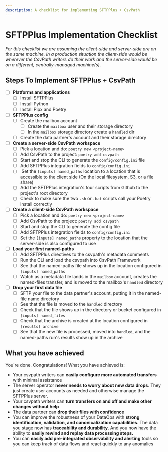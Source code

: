 ```yaml
---
description: A checklist for implementing SFTPPlus + CsvPath
---
```


# SFTPPlus Implementation Checklist

_For this checklist we are assuming the client-side and server-side are on the same machine. In a production situation the client-side would be wherever the CsvPath writers do their work and the server-side would be on a different, centrally-managed machine(s)._

## Steps To Implement SFTPPlus + CsvPath

* [ ] **Platforms and applications**
  * [ ] Install SFTPPlus
  * [ ] Install Python
  * [ ] Install Pipx and Poetry
* [ ] **SFTPPlus config**
  * [ ] Create the mailbox account&#x20;
    * [ ] Create the `mailbox` user and their storage directory
    * [ ] In the `mailbox` storage directory create a `handled` dir
  * [ ] Create the data partner's account and their storage directory
* [ ] **Create a server-side CsvPath workspace**
  * [ ] Pick a location and do: `poetry new <project-name>`
  * [ ] Add CsvPath to the project: `poetry add csvpath`
  * [ ] Start and stop the CLI to generate the `config/config.ini` file
  * [ ] Add SFTPPlus integration fields to `config/config.ini` &#x20;
  * [ ] &#x20;Set the `[inputs] named_paths` location to a location that is accessible to the client side (On the local filesystem, S3, or a file share)
  * [ ] Add the SFTPPlus integration's four scripts from Github to the project's root directory
  * [ ] Check to make sure the two `.sh` or `.bat` scripts call your Poetry install correctly
* [ ] **Create a client-side CsvPath workspace**
  * [ ] Pick a location and do: `poetry new <project-name>`
  * [ ] Add CsvPath to the project: `poetry add csvpath`
  * [ ] Start and stop the CLI to generate the config file
  * [ ] Add SFTPPlus integration fields to `config/config.ini`&#x20;
  * [ ] Set the `[inputs] named_paths` property to the location that the server-side is also configured to use
* [ ] **Load your first named-paths**
  * [ ] Add SFTPPlus directives to the csvpath's metadata comments
  * [ ] Run the CLI and load the csvpath into CsvPath Framework
  * [ ] See that the named-paths file shows up in the location configured in `[inputs] named_paths`&#x20;
  * [ ] Watch as a metadata file lands in the `mailbox` account, creates the named-files transfer, and is moved to the mailbox's `handled` directory
* [ ] **Drop your first data file**
  * [ ] SFTP your file to the data partner's account, putting it in the named-file name directory
  * [ ] See that the file is moved to the `handled` directory
  * [ ] Check that the file shows up in the directory or bucket configured in `[inputs] named_files`&#x20;
  * [ ] Check that the archive is created at the location configured in `[results] archive`&#x20;
  * [ ] See that the new file is processed, moved into `handled`, and the named-paths run's results show up in the archive

## What you have achieved

You're done. Congratulations! What you have achieved is:&#x20;

* Your csvpath writers can **easily configure more automated transfers** with minimal assistance
* The server operator **never needs to worry about new data drops**. They just create user accounts as needed and otherwise manage the SFTPPlus server.
* Your csvpath writers can **turn transfers on and off and make other changes without help**
* The data partner can **drop their files with confidence**
* You can improve the robustness of your DataOps with **strong identification, validation, and canonicalization capabilities**. The data you stage now has **traceability and durability**. And you now have the ability to **easily rewind and replay data processing steps.**
* You can **easily add pre-integrated observability and alerting** tools so you can keep track of data flows and react quickly to any anomalies &#x20;
